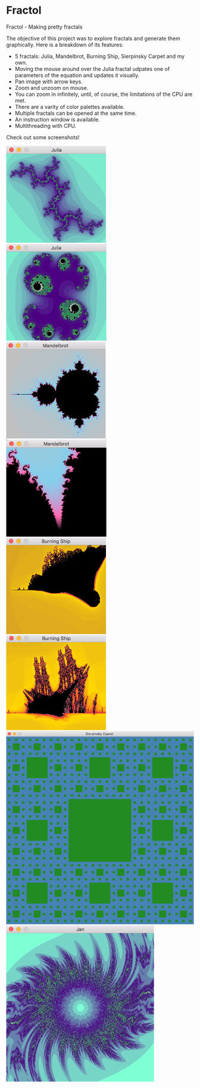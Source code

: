 # Fractol

Fractol - Making pretty fractals

The objective of this project was to explore fractals and generate them graphically. Here is a breakdown of its features: 

- 5 fractals: Julia, Mandelbrot, Burning Ship, Sierpinsky Carpet and my own.
- Moving the mouse around over the Julia fractal udpates one of parameters of the equation and updates it visually.
- Pan image with arrow keys.
- Zoom and unzoom on mouse.
- You can zoom in infinitely, until, of course, the limitations of the CPU are met. 
- There are a varity of color palettes available.
- Multiple fractals can be opened at the same time.
- An instruction window is available.
- Multithreading with CPU.

Check out some screenshots!

![Julia_1](https://github.com/JanWalsh91/Fractol/blob/master/screenshots/Julia_1.png "Julia 1")
![Julia_2](https://github.com/JanWalsh91/Fractol/blob/master/screenshots/Julia_2.png "Julia 2")
![Mandelbrot](https://github.com/JanWalsh91/Fractol/blob/master/screenshots/Mandelbrot.png "Mandelbrot")
![Mandelbrot_Zoom](https://github.com/JanWalsh91/Fractol/blob/master/screenshots/Mandelbrot_Zoom.png "Mandebrot Zoom")
![Burning_Ship](https://github.com/JanWalsh91/Fractol/blob/master/screenshots/Burning_Ship.png "Burning Ship")
![Burning_Ship_Zoom](https://github.com/JanWalsh91/Fractol/blob/master/screenshots/Burning_Ship_Zoom.png "Burning Ship Zoomed")
![Siperpinsky_Carpet](https://github.com/JanWalsh91/Fractol/blob/master/screenshots/Sierpinsky_Carpet.png "Sierpinsky Carpet")
![Jan](https://github.com/JanWalsh91/Fractol/blob/master/screenshots/Jan.png "My own fractal!")
